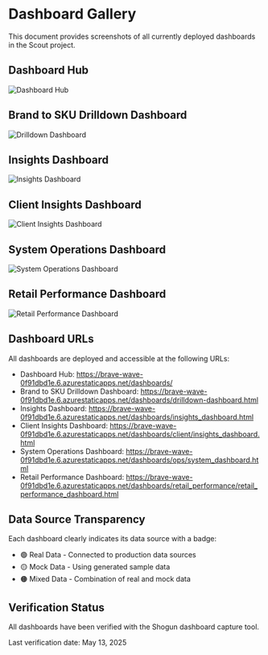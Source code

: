 # Dashboard Gallery

This document provides screenshots of all currently deployed dashboards in the Scout project.

## Dashboard Hub
![Dashboard Hub](/tools/js/juicer-stack/assets/screenshots/retail_dashboard_20250513_131912.png)

## Brand to SKU Drilldown Dashboard
![Drilldown Dashboard](/tools/js/juicer-stack/assets/screenshots/retail_dashboard_20250513_131928.png)

## Insights Dashboard
![Insights Dashboard](/tools/js/juicer-stack/assets/screenshots/retail_dashboard_20250513_131943.png)

## Client Insights Dashboard
![Client Insights Dashboard](/tools/js/juicer-stack/assets/screenshots/retail_dashboard_20250513_132007.png)

## System Operations Dashboard
![System Operations Dashboard](/tools/js/juicer-stack/assets/screenshots/retail_dashboard_20250513_132022.png)

## Retail Performance Dashboard
![Retail Performance Dashboard](/tools/js/juicer-stack/assets/screenshots/retail_dashboard_20250513_132038.png)

## Dashboard URLs

All dashboards are deployed and accessible at the following URLs:

- Dashboard Hub: https://brave-wave-0f91dbd1e.6.azurestaticapps.net/dashboards/
- Brand to SKU Drilldown Dashboard: https://brave-wave-0f91dbd1e.6.azurestaticapps.net/dashboards/drilldown-dashboard.html
- Insights Dashboard: https://brave-wave-0f91dbd1e.6.azurestaticapps.net/dashboards/insights_dashboard.html
- Client Insights Dashboard: https://brave-wave-0f91dbd1e.6.azurestaticapps.net/dashboards/client/insights_dashboard.html
- System Operations Dashboard: https://brave-wave-0f91dbd1e.6.azurestaticapps.net/dashboards/ops/system_dashboard.html
- Retail Performance Dashboard: https://brave-wave-0f91dbd1e.6.azurestaticapps.net/dashboards/retail_performance/retail_performance_dashboard.html

## Data Source Transparency

Each dashboard clearly indicates its data source with a badge:

- 🟢 Real Data - Connected to production data sources
- 🟡 Mock Data - Using generated sample data
- 🟠 Mixed Data - Combination of real and mock data

## Verification Status

All dashboards have been verified with the Shogun dashboard capture tool.

Last verification date: May 13, 2025